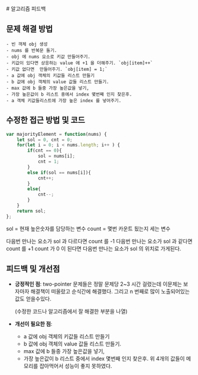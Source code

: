 ​# 알고리즘 피드백

## 문제 해결 방법
	- 빈 객체 obj 생성
	- nums 를 반복문 돌기.
	- obj 에 nums 요소로 키값 만들어주기.
	- 키값이 있다면 상응하는 value 에 +1 을 더해주기. `obj[item]++`
	- 키값 없다면  만들어주기. `obj[item] = 1;`
	- a 값에 obj 객체의 키값들 리스트 만들기
	- b 값에 obj 객체의 value 값들 리스트 만들기.
	- max 값에 b 들중 가장 높은값을 넣기,
	- 가장 높은값이 b 리스트 중에서 index 몇번째 인지 찾은후.
	- a 객체 키값들리스트에 가장 높은 index 를 넣어주기.


## 수정한 접근 방법 및 코드

```js
var majorityElement = function(nums) {
    let sol = 0, cnt = 0;
    for(let i = 0; i < nums.length; i++ ) {
        if(cnt == 0){
            sol = nums[i];
            cnt = 1;
        }
        else if(sol == nums[i]){
            cnt++;
        }
        else{
            cnt--;
        }
    }
    return sol;
};
```

sol = 현재 높은숫자를 담당하는 변수
count = 몇번 카운트 됬는지 세는 변수

다음번 만나는 요소가 sol 과 다르다면 count 를 -1
다음번 만나는 요소가 sol 과 같다면 count 를 +1
count 가 0 이 된다면 다음번 만나는 요소가 sol 의 위치로 가게된다.


## 피드백 및 개선점

- **긍정적인 점**:
	two-pointer 문제들은 정말 문제당 2~3 시간 걸렸는데 이문제는 보자마자 해결책이 떠올랐고
	순식간에 해결했다.
	그리고 n 번째로 많이 노출되어있는값도 얻을수있다.
	 
  (수정한 코드나 알고리즘에서 잘 해결한 부분을 나열)

- **개선이 필요한 점**:
	- a 값에 obj 객체의 키값들 리스트 만들기
	- b 값에 obj 객체의 value 값들 리스트 만들기.
	- max 값에 b 들중 가장 높은값을 넣기,
	- 가장 높은값이 b 리스트 중에서 index 몇번째 인지 찾은후.
	위 4개의 값들이 메모리를 잡아먹어서 성능이 좋지 못하였다.

